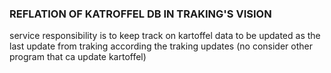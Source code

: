 ### REFLATION OF KATROFFEL DB IN TRAKING'S VISION

service responsibility is to keep track on kartoffel data
to be updated as the last update from traking
according the traking updates (no consider other program that ca update kartoffel)
